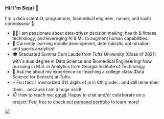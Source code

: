 ### Hi! I'm Sejal 👋

<!--
**sejaldua/sejaldua** is a ✨ _special_ ✨ repository because its `README.md` (this file) appears on your GitHub profile.

Here are some ideas to get you started:

- 🔭 I’m currently working on ...
- 🌱 I’m currently learning ...
- 👯 I’m looking to collaborate on ...
- 🤔 I’m looking for help with ...
- 💬 Ask me about ...
- 📫 How to reach me: ...
- 😄 Pronouns: ...
- ⚡ Fun fact: ...
-->

I'm a data scientist, programmer, biomedical engineer, runner, and sushi connoisseur 🍣.

- 👩‍💻 I am passionate about data-driven decision making, health & fitness technology, and leveraging AI & ML to augment human capabilities.
- 🌱 Currently learning mobile development, deterministic optimization, and sports analytics!
- 🎓 Graduated Summa Cum Laude from Tufts University (Class of 2021) with a dual degree in Data Science and Biomedical Engineering! Now pursuing in M.S. in Analytics from Georgia Institute of Technology
- 💬 Ask me about my experience co-teaching a college class (Data Science for Biotech) at Tufts.
- ⚡ Fun fact: I memorized 314 digits of pi in 6th grade... and still remember them... because I am a huge nerd!
- 📫 How to reach me: [email](mailto:sejaldua@gmail.com). Happy to chat and/or collaborate on a project! Feel free to check out [personal portfolio](https://sejaldua.com) to learn more!

![](https://komarev.com/ghpvc/?username=sejaldua&color=A4CEE5)
